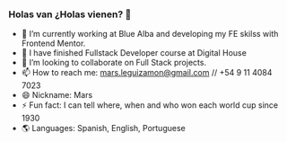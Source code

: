 ### Holas van ¿Holas vienen? 👋

<!--
**martinianol/martinianol** is a ✨ _special_ ✨ repository because its `README.md` (this file) appears on your GitHub profile.

Here are some ideas to get you started:
-->

- 🔭 I’m currently working at Blue Alba and developing my FE skilss with Frontend Mentor.
- 🌱 I have finished Fullstack Developer course at Digital House
- 👯 I’m looking to collaborate on Full Stack projects.
- 📫 How to reach me: mars.leguizamon@gmail.com // +54 9 11 4084 7023
- 😄 Nickname: Mars
- ⚡ Fun fact: I can tell where, when and who won each world cup since 1930
- 🌎 Languages: Spanish, English, Portuguese

